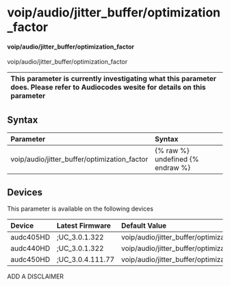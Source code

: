 ﻿---
description: voip/audio/jitter_buffer/optimization_factor
search: false
---

# voip/audio/jitter_buffer/optimization_factor

#### voip/audio/jitter_buffer/optimization_factor

voip/audio/jitter_buffer/optimization_factor


| This parameter is currently investigating what this parameter does. Please refer to Audiocodes wesite for details on this parameter | 
| :--- |

## Syntax
| Parameter | Syntax |
| :--- | :--- |
|voip/audio/jitter_buffer/optimization_factor | {% raw %} undefined {% endraw %}|

## Devices
This parameter is available on the following devices

| Device | Latest Firmware | Default Value |
|:---|:---|:---|
| audc405HD | ;UC_3.0.1.322 | voip/audio/jitter_buffer/optimization_factor=10 
| audc440HD | ;UC_3.0.1.322 | voip/audio/jitter_buffer/optimization_factor=10 
| audc450HD | ;UC_3.0.4.111.77 | voip/audio/jitter_buffer/optimization_factor=10 

ADD A DISCLAIMER
